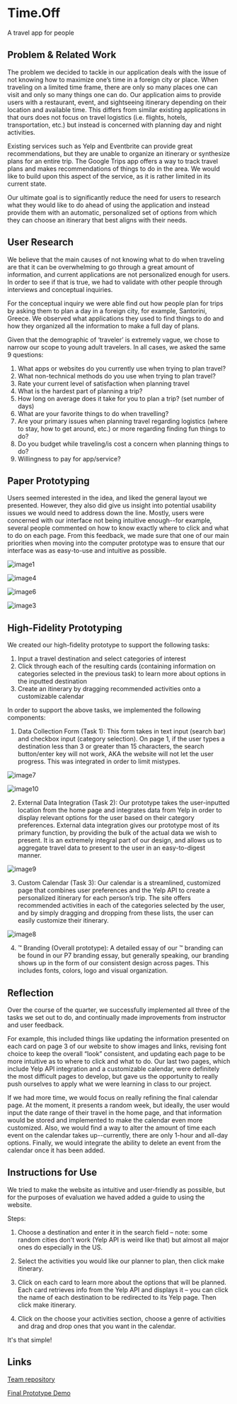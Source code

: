 # Time.Off
A travel app for people

## Problem & Related Work
The problem we decided to tackle in our application deals with the issue of not knowing how to maximize one’s time in a foreign city or place. When traveling on a limited time frame, there are only so many places one can visit and only so many things one can do. Our application aims to provide users with a restaurant, event, and sightseeing itinerary depending on their location and available time. This differs from similar existing applications in that ours does not focus on travel logistics (i.e. flights, hotels, transportation, etc.) but instead is concerned with planning day and night activities.

Existing services such as Yelp and Eventbrite can provide great recommendations, but they are unable to organize an itinerary or synthesize plans for an entire trip. The Google Trips app offers a way to track travel plans and makes recommendations of things to do in the area. We would like to build upon this aspect of the service, as it is rather limited in its current state. 

Our ultimate goal is to significantly reduce the need for users to research what they would like to do ahead of using the application and instead provide them with an automatic, personalized set of options from which they can choose an itinerary that best aligns with their needs.

## User Research 
We believe that the main causes of not knowing what to do when traveling are that it can be overwhelming to go through a great amount of information, and current applications are not personalized enough for users. In order to see if that is true, we had to validate with other people through interviews and conceptual inquiries.

For the conceptual inquiry we were able find out how people plan for trips by asking them to plan a day in a foreign city, for example, Santorini, Greece. We observed what applications they used to find things to do and how they organized all the information to make a full day of plans.

Given that the demographic of ‘traveler’ is extremely vague, we chose to narrow our scope to young adult travelers. In all cases, we asked the same 9 questions:

1. What apps or websites do you currently use when trying to plan travel?
2. What  non-technical methods do you use when trying to plan travel?
3. Rate your current level of satisfaction when planning travel
4. What is the hardest part of planning a trip?
5. How long on average does it take for you to plan a trip? (set number of days)
6. What are your favorite things to do when travelling?
7. Are your primary issues when planning travel regarding logistics (where to stay, how to get around, etc.) or more regarding finding fun things to do?
8. Do you budget while traveling/is cost a concern when planning things to do?
9. Willingness to pay for app/service?

## Paper Prototyping

Users seemed interested in the idea, and liked the general layout we presented. However, they also did give us insight into potential usability issues we would need to address down the line. Mostly, users were concerned with our interface not being intuitive enough--for example, several people commented on how to know exactly where to click and what to do on each page. From this feedback, we made sure that one of our main priorities when moving into the computer prototype was to ensure that our interface was as easy-to-use and intuitive as possible.

![image1](/report_static/image1.jpg)

![image4](/report_static/image4.jpg)

![image6](/report_static/image6.jpg)

![image3](/report_static/image3.jpg)

## High-Fidelity Prototyping
We created our high-fidelity prototype to support the following tasks:
1. Input a travel destination and select categories of interest
2. Click through each of the resulting cards (containing information on categories selected in the previous task) to learn more about options in the inputted destination
3. Create an itinerary by dragging recommended activities onto a customizable calendar

In order to support the above tasks, we implemented the following components:

1. Data Collection Form (Task 1): This form takes in text input (search bar) and checkbox input (category selection). On page 1, if the user types a destination less than 3 or greater than 15 characters, the search button/enter key will not work, AKA the website will not let the user progress. This was integrated in order to limit mistypes.

![image7](/report_static/image7.png)

![image10](/report_static/image10.png)

2. External Data Integration (Task 2): Our prototype takes the user-inputted location from the home page and integrates data from Yelp in order to display relevant options for the user based on their category preferences. External data integration gives our prototype most of its primary function, by providing the bulk of the actual data we wish to present. It is an extremely integral part of our design, and allows us to aggregate travel data to present to the user in an easy-to-digest manner.

![image9](/report_static/image2.png)

3. Custom Calendar (Task 3): Our calendar is a streamlined, customized page that combines user preferences and the Yelp API to create a personalized itinerary for each person’s trip. The site offers recommended activities in each of the categories selected by the user, and by simply dragging and dropping from these lists, the user can easily customize their itinerary. 

![image8](/report_static/image8.png)

4. ™ Branding (Overall prototype): A detailed essay of our ™ branding can be found in our P7 branding essay, but generally speaking, our branding shows up in the form of our consistent design across pages. This includes fonts, colors, logo and visual organization. 

## Reflection
Over the course of the quarter, we successfully implemented all three of the tasks we set out to do, and continually made improvements from instructor and user feedback. 

For example, this included things like updating the information presented on each card on page 3 of our website to show images and links, revising font choice to keep the overall “look” consistent, and updating each page to be more intuitive as to where to click and what to do. Our last two pages, which include Yelp API integration and a customizable calendar, were definitely the most difficult pages to develop, but gave us the opportunity to really push ourselves to apply what we were learning in class to our project.

If we had more time, we would focus on really refining the final calendar page. At the moment, it presents a random week, but ideally, the user would input the date range of their travel in the home page, and that information would be stored and implemented to make the calendar even more customized. Also, we would find a way to alter the amount of time each event on the calendar takes up--currently, there are only 1-hour and all-day options. Finally, we would integrate the ability to delete an event from the calendar once it has been added.

## Instructions for Use
We tried to make the website as intuitive and user-friendly as possible, but for the purposes of evaluation we haved added a guide to using the website. 

Steps:
  1. Choose a destination and enter it in the search field – note: some random cities don't work (Yelp API is weird like that) but almost all major ones do especially in the US.
  
  2. Select the activities you would like our planner to plan, then click make itinerary.
  
  3. Click on each card to learn more about the options that will be planned. Each card retrieves info from the Yelp API and displays it – you can click the name of each destination to be redirected to its Yelp page. Then click make itinerary.
  
  4. Click on the choose your activities section, choose a genre of activities and drag and drop ones that you want in the calendar. 
  
  It's that simple!

## Links

[Team repository](https://github.com/Team-Amble/time.off)

[Final Prototype Demo](https://youtu.be/374cqGKtul4)





